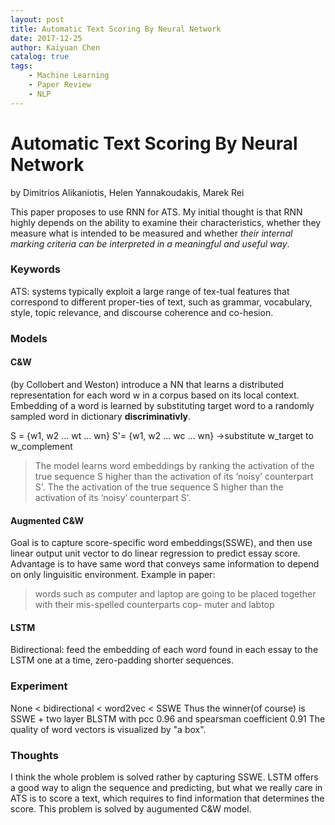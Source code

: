 ```yaml
---
layout: post
title: Automatic Text Scoring By Neural Network
date: 2017-12-25
author: Kaiyuan Chen
catalog: true
tags:
    - Machine Learning
    - Paper Review
    - NLP
---
```


# Automatic Text Scoring By Neural Network
by Dimitrios Alikaniotis, Helen Yannakoudakis, Marek Rei

This paper proposes to use RNN for ATS. My initial thought is that RNN highly depends on the ability to examine their characteristics, whether they measure what is intended to be measured and whether *their internal marking criteria can be interpreted in a meaningful and useful way*. 

### Keywords
ATS: systems typically exploit a large range of tex-tual features that correspond to different proper-ties of text, such as grammar, vocabulary, style, topic relevance, and discourse coherence and co-hesion.

### Models 
#### C&W
(by Collobert and Weston) introduce a NN that learns a distributed representation for each word w in a corpus based on its local context. 
Embedding of a word is learned by substituting target word to a randomly sampled word in dictionary **discriminativly**.

S = {w1, w2  ... wt ... wn}
S'= {w1, w2  ... wc ... wn} ->substitute w_target to w_complement

> The model learns word embeddings by ranking the activation of the true sequence S higher than the activation of its ‘noisy’ counterpart S'. The
the activation of the true sequence S higher than the activation of its ‘noisy’ counterpart S'. 

#### Augmented C&W
Goal is to capture score-specific word embeddings(SSWE), and then use linear output unit vector to do linear regression to predict essay score. Advantage is to have same word that conveys same information to depend on only linguisitic environment. Example in paper: 
> words such as computer and laptop are going to be placed together with their mis-spelled counterparts cop- muter and labtop 

#### LSTM
Bidirectional: feed the embedding of each word found in each essay to the LSTM one at a time, zero-padding shorter sequences.

### Experiment
None < bidirectional < word2vec < SSWE 
Thus the winner(of course) is SSWE + two layer BLSTM with pcc 0.96 and spearsman coefficient 0.91 
The quality of word vectors is visualized by "a box". 

### Thoughts 
I think the whole problem is solved rather by capturing SSWE. LSTM offers a good way to align the sequence and predicting, but what we really care in ATS is to score a text, which requires to find information that determines the score. This problem is solved by augumented C&W model.  